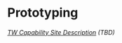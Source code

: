 # Prototyping

###### [TW Capability Site Description](https://capable.herokuapp.com/competencies/development/front-end-web-development) \(TBD\)



